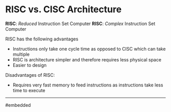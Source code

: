 # RISC vs. CISC Architecture
**RISC**: *Reduced* Instruction Set Computer
**RISC**: *Complex* Instruction Set Computer

RISC has the following advantages
- Instructions only take one cycle time as opposed to CISC which can take multiple
- RISC is architecture simpler and therefore requires less physical space
- Easier to design

Disadvantages of RISC:
- Requires very fast memory to feed instructions as instructions take less time to execute

---
#embedded
